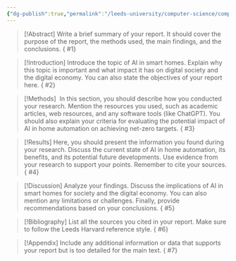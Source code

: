 ```yaml
---
{"dg-publish":true,"permalink":"/leeds-university/computer-science/compulsory-modules/professional-computing/cw-2-technical-report/todos/"}
---
```


>[!Abstract] 
>Write a brief summary of your report. It should cover the purpose of the report, the methods used, the main findings, and the conclusions.
{ #1}


>[!Introduction] 
>Introduce the topic of AI in smart homes. Explain why this topic is important and what impact it has on digital society and the digital economy. You can also state the objectives of your report here.
{ #2}


>[!Methods] 
> In this section, you should describe how you conducted your research. Mention the resources you used, such as academic articles, web resources, and any software tools (like ChatGPT). You should also explain your criteria for evaluating the potential impact of AI in home automation on achieving net-zero targets.
{ #3}


>[!Results] 
>Here, you should present the information you found during your research. Discuss the current state of AI in home automation, its benefits, and its potential future developments. Use evidence from your research to support your points. Remember to cite your sources.
{ #4}


>[!Discussion] 
>Analyze your findings. Discuss the implications of AI in smart homes for society and the digital economy. You can also mention any limitations or challenges. Finally, provide recommendations based on your conclusions.
{ #5}


>[!Bibliography] 
>List all the sources you cited in your report. Make sure to follow the Leeds Harvard reference style.
{ #6}


>[!Appendix] 
>Include any additional information or data that supports your report but is too detailed for the main text.
{ #7}

